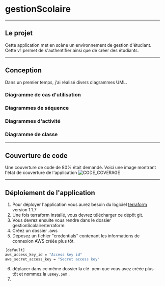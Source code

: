 # gestionScolaire
---
## Le projet

Cette application met en scène un environnement de gestion d'étudiant. Cette v1 permet de s'authentifier ainsi que de créer des étudiants.

---

## Conception

Dans un premier temps, j'ai réalisé divers diagrammes UML.

### Diagramme de cas d'utilisation

### Diagrammes de séquence

### Diagrammes d'activité

### Diagramme de classe

---
## Couverture de code

Une couverture de code de 80% était demandé. Voici une image montrant l'état de couverture de l'application
![CODE_COVERAGE](https://github.com/asemin08/GestionGlasses-terraform/blob/main/readme_img/coverage.png)


---

## Déploiement de l'application

1. Pour déployer l'application vous aurez besoin du logiciel [terraform](https://www.terraform.io/downloads) version 1.1.7
2. Une fois terraform installé, vous devrez télécharger ce dépôt git.
3. Vous devrez ensuite vous rendre dans le dossier gestionScolaire/terraform
4. Créez un dossier .aws
5. Déposez un fichier "credentials" contenant les informations de connexion AWS créée plus tôt.
```sh
[default]
aws_access_key_id = "Access key id"
aws_secret_access_key = "Secret access key"
```
6. déplacer dans ce même dossier la clé .pem que vous avez créée plus tôt et nommez la `usKey.pem` .
7. 
